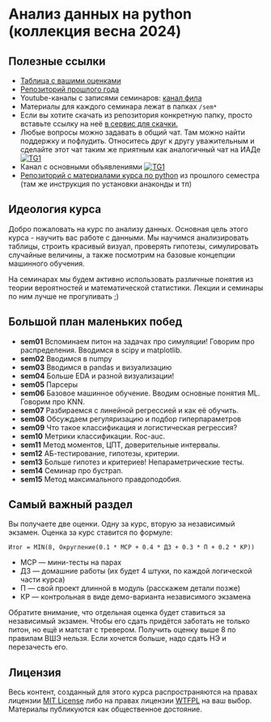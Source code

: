 # Анализ данных на python (коллекция весна 2024)


## Полезные ссылки

- [Таблица с вашими оценками](https://docs.google.com/spreadsheets/d/1Lm6Dbt2qSRX7rhus8_NtKhhTa4TKaJ7-Ph81WbCzDf8/edit?usp=sharing)
- [Репозиторий прошлого года](https://github.com/hse-econ-data-science/andan_2023)
- Youtube-каналы с записями семинаров: [канал фила](https://www.youtube.com/playlist?list=PLNKXA-74YGLjwBGk0zLJJIEAc14XYBHHp)
- Материалы для каждого семинара лежат в папках `/sem*`
- Если вы хотите скачать из репозитория конкретную папку, просто вставьте ссылку на неё [в сервис для скачки.](https://minhaskamal.github.io/DownGit/#/home)
- Любые вопросы можно задавать в общий чат. Там можно найти поддержку и пофлудить. Относитесь друг к другу уважительным и сделайте этот чат таким же приятным как аналогичный чат на ИАДе [![TG1](https://img.shields.io/badge/Telegram-chat-blue)](https://t.me/+LUr3CGHIeQRlMmYy) 
- Канал с основными объявлениями [![TG1](https://img.shields.io/badge/Telegram-chat-blue)](https://t.me/+XeHY66fmfU9jMWRi)
- [Репозиторий с материалами курса по python](https://github.com/hse-econ-data-science/dap_2023) из прошлого семестра (там же инструкция по установки анаконды и тп)

## Идеология курса

Добро пожаловать на курс по анализу данных. Основная цель этого курса - научить вас работе с данными. Мы научимся анализировать таблицы, строить красивый визуал, проверять гипотезы, симулировать случайные величины, а также посмотрим на базовые концепции машинного обучения. 

На семинарах мы будем активно использовать различные понятия из теории вероятностей и математической статистики. Лекции и семинары по ним лучше не прогуливать ;) 

## Большой план маленьких побед

- __sem01__  Вспоминаем питон на задачах про симуляции! Говорим про распределения. Вводимся в scipy и matplotlib.
- __sem02__  Вводимся в numpy 
- __sem03__  Вводимся в pandas и визуализацию
- __sem04__  Больше EDA и разной визуализации!
- __sem05__  Парсеры
- __sem06__  Базовое машинное обучение. Вводим основные понятия ML. Говорим про KNN.
- __sem07__  Разбираемся с линейной регрессией и как её обучить.
- __sem08__  Обсуждаем регуляризацию и подбор гиперпараметров
- __sem09__  Что такое классификация и логистическая регрессия?
- __sem10__  Метрики классификации. Roc-auc.
- __sem11__  Метод моментов, ЦПТ, доверительные интервалы.
- __sem12__  АБ-тестирование, гипотезы, критерии.
- __sem13__  Больше гипотез и критериев! Непараметрические тесты.
- __sem14__  Семинар про бустрап. 
- __sem15__  Метод максимального правдоподобия.

## Самый важный раздел

Вы получаете две оценки. Одну за курс, вторую за независимый экзамен. Оценка за курс ставится по формуле: 

```
Итог = MIN(8, Округление(0.1 * МСР + 0.4 * ДЗ + 0.3 * П + 0.2 * КР))
```

- МСР — мини-тесты на парах 
- ДЗ — домашние работы (их будет 4 штуки, по каждой логической части курса)
- П — свой проект длинной в модуль (расскажем детали позже)
- КР — контрольная в виде демо-варианта независимого экзамена

Обратите внимание, что отдельная оценка будет ставиться за независимый экзамен. Чтобы его сдать придётся заботать не только питон, но ещё и матстат с тревером. Получить оценку выше 8 по правилам ВШЭ нельзя. Если хочется больше, надо сдать НЭ и перезачесть его.

## Лицензия

Весь контент, созданный для этого курса распространяются на правах лицензии [MIT License](https://github.com/hse-econ-data-science/dap_2020_fall/blob/master/LICENSE) либо на правах лицензии [WTFPL](http://www.wtfpl.net/) на ваш выбор. Материалы публикуются как общественное достояние.
